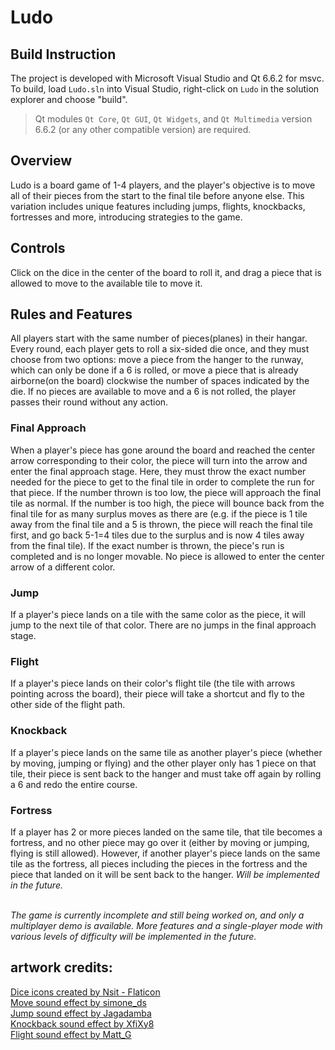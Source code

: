 # Ludo

<h2>Build Instruction</h2>

The project is developed with Microsoft Visual Studio and Qt 6.6.2 for msvc. To build, load `Ludo.sln` into Visual Studio, right-click on `Ludo` in the solution explorer and choose "build".

> Qt modules `Qt Core`, `Qt GUI`, `Qt Widgets`, and `Qt Multimedia` version 6.6.2 (or any other compatible version) are required.

<h2>Overview</h2>  
    Ludo is a board game of 1-4 players, and the player's objective is to move all of their pieces from the start to the final tile before anyone else. This variation includes unique features including jumps, flights, knockbacks, fortresses and more, introducing strategies to the game.  

<h2>Controls</h2>  
    Click on the dice in the center of the board to roll it, and drag a piece that is allowed to move to the available tile to move it.

<h2>Rules and Features</h2>  
    All players start with the same number of pieces(planes) in their hangar. Every round, each player gets to roll a six-sided die once, and they must choose from two options: move a piece from the hanger to the runway, which can only be done if a 6 is rolled, or move a piece that is already airborne(on the board) clockwise the number of spaces indicated by the die. If no pieces are available to move and a 6 is not rolled, the player passes their round without any action.  
    
<h3>Final Approach</h3>  
    When a player's piece has gone around the board and reached the center arrow corresponding to their color, the piece will turn into the arrow and enter the final approach stage. Here, they must throw the exact number needed for the piece to get to the final tile in order to complete the run for that piece. If the number thrown is too low, the piece will approach the final tile as normal. If the number is too high, the piece will bounce back from the final tile for as many surplus moves as there are (e.g. if the piece is 1 tile away from the final tile and a 5 is thrown, the piece will reach the final tile first, and go back 5-1=4 tiles due to the surplus and is now 4 tiles away from the final tile). If the exact number is thrown, the piece's run is completed and is no longer movable. No piece is allowed to enter the center arrow of a different color.  

<h3>Jump</h3>  
    If a player's piece lands on a tile with the same color as the piece, it will jump to the next tile of that color. There are no jumps in the final approach stage. 

<h3>Flight</h3>
    If a player's piece lands on their color's flight tile (the tile with arrows pointing across the board), their piece will take a shortcut and fly to the other side of the flight path.

<h3>Knockback</h3>  
    If a player's piece lands on the same tile as another player's piece (whether by moving, jumping or flying) and the other player only has 1 piece on that tile, their piece is sent back to the hanger and must take off again by rolling a 6 and redo the entire course.

<h3>Fortress</h3>  
    If a player has 2 or more pieces landed on the same tile, that tile becomes a fortress, and no other piece may go over it (either by moving or jumping, flying is still allowed). However, if another player's piece lands on the same tile as the fortress, all pieces including the pieces in the fortress and the piece that landed on it will be sent back to the hanger. 
    <i>Will be implemented in the future.</i>  <br><br>
    
*The game is currently incomplete and still being worked on, and only a multiplayer demo is available. More features and a single-player mode with various levels of difficulty will be implemented in the future.*
    
<h2>artwork credits:</h2>  
    <a href="https://www.flaticon.com/free-icons/dice">Dice icons created by Nsit - Flaticon</a> <br>
    <a href="https://freesound.org/people/simone_ds/sounds/366065/">Move sound effect by simone_ds</a> <br>
    <a href="https://freesound.org/people/Jagadamba/sounds/387669/">Jump sound effect by Jagadamba</a> <br>
    <a href="https://freesound.org/people/XfiXy8/sounds/467282/">Knockback sound effect by XfiXy8</a> <br>
    <a href="https://freesound.org/people/Matt_G/sounds/30351/">Flight sound effect by Matt_G</a>
        

